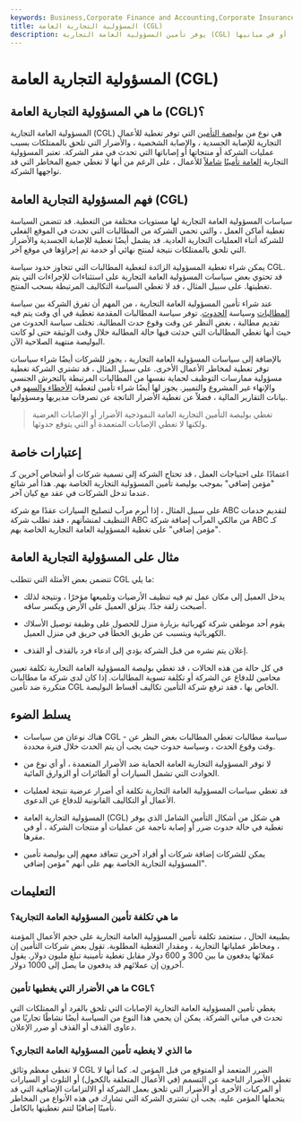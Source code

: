 ```yaml
---
keywords: Business,Corporate Finance and Accounting,Corporate Insurance
title: المسؤولية التجارية العامة (CGL)
description: يوفر تأمين المسؤولية العامة التجارية (CGL) تغطية للأعمال التجارية للمطالبات التي تسببها عمليات الشركة أو منتجاتها أو في مبانيها.
---
```


# المسؤولية التجارية العامة (CGL)
## ما هي المسؤولية التجارية العامة (CGL)؟

المسؤولية العامة التجارية (CGL) هي نوع من [بوليصة التأمين](/insurance) التي توفر تغطية للأعمال التجارية للإصابة الجسدية ، والإصابة الشخصية ، والأضرار التي تلحق بالممتلكات بسبب عمليات الشركة أو منتجاتها أو إصاباتها التي تحدث في مقر الشركة. تعتبر المسؤولية التجارية [العامة تأمينًا](/liability_insurance) [شاملاً](/liability_insurance) للأعمال ، على الرغم من أنها لا تغطي جميع المخاطر التي قد تواجهها الشركة.

## فهم المسؤولية التجارية العامة (CGL)

سياسات المسؤولية العامة التجارية لها مستويات مختلفة من التغطية. قد تتضمن السياسة تغطية أماكن العمل ، والتي تحمي الشركة من المطالبات التي تحدث في الموقع الفعلي للشركة أثناء العمليات التجارية العادية. قد يشمل أيضًا تغطية للإصابة الجسدية والأضرار التي تلحق بالممتلكات نتيجة لمنتج نهائي أو خدمة تم إجراؤها في موقع آخر.

يمكن شراء تغطية المسؤولية الزائدة لتغطية المطالبات التي تتجاوز حدود سياسة CGL. قد تحتوي بعض سياسات المسؤولية العامة التجارية على استثناءات للإجراءات التي يتم تغطيتها. على سبيل المثال ، قد لا تغطي السياسة التكاليف المرتبطة بسحب المنتج.

عند شراء تأمين المسؤولية العامة التجارية ، من المهم أن تفرق الشركة بين سياسة [المطالبات](/claimsmade-policy) وسياسة [الحدوث](/occurrence-policy). توفر سياسة المطالبات المقدمة تغطية في أي وقت يتم فيه تقديم مطالبة ، بغض النظر عن وقت وقوع حدث المطالبة. تختلف سياسة الحدوث من حيث أنها تغطي المطالبات التي حدثت فيها حالة المطالبة خلال وقت الوثيقة حتى لو كانت البوليصة منتهية الصلاحية الآن.

بالإضافة إلى سياسات المسؤولية العامة التجارية ، يجوز للشركات أيضًا شراء سياسات توفر تغطية لمخاطر الأعمال الأخرى. على سبيل المثال ، قد تشتري الشركة تغطية مسؤولية ممارسات التوظيف لحماية نفسها من المطالبات المرتبطة بالتحرش الجنسي والإنهاء غير المشروع والتمييز. يجوز لها أيضًا شراء تأمين لتغطية [الأخطاء والسهو](/errors-omissions-insurance) في بيانات التقارير المالية ، فضلاً عن تغطية الأضرار الناتجة عن تصرفات مديريها ومسؤوليها.

> تغطي بوليصة التأمين التجارية العامة النموذجية الأضرار أو الإصابات العرضية ولكنها لا تغطي الإصابات المتعمدة أو التي يتوقع حدوثها.

>

## إعتبارات خاصة

اعتمادًا على احتياجات العمل ، قد تحتاج الشركة إلى تسمية شركات أو أشخاص آخرين كـ "مؤمن إضافي" بموجب بوليصة تأمين المسؤولية التجارية الخاصة بهم. هذا أمر شائع عندما تدخل الشركات في عقد مع كيان آخر.

على سبيل المثال ، إذا أبرم مرآب لتصليح السيارات عقدًا مع شركة ABC لتقديم خدمات التنظيف لمنشآتهم ، فقد تطلب شركة ABC من مالكي المرآب إضافة شركة ABC كـ "مؤمن إضافي" على تغطية المسؤولية العامة التجارية الخاصة بهم.

## مثال على المسؤولية التجارية العامة

تتضمن بعض الأمثلة التي تتطلب CGL ما يلي:

- يدخل العميل إلى مكان عمل تم فيه تنظيف الأرضيات وتلميعها مؤخرًا ، ونتيجة لذلك أصبحت زلقة جدًا. ينزلق العميل على الأرض ويكسر ساقه.

- يقوم أحد موظفي شركة كهربائية بزيارة منزل للحصول على وظيفة توصيل الأسلاك الكهربائية ويتسبب عن طريق الخطأ في حريق في منزل العميل.

- إعلان يتم نشره من قبل الشركة يؤدي إلى ادعاء فرد بالقذف أو القذف.

في كل حالة من هذه الحالات ، قد تغطي بوليصة المسؤولية العامة التجارية تكلفة تعيين محامين للدفاع عن الشركة أو تكلفة تسوية المطالبات. إذا كان لدى شركة ما مطالبات متكررة ضد تأمين CGL الخاص بها ، فقد ترفع شركة التأمين تكاليف أقساط البوليصة.

## يسلط الضوء

- هناك نوعان من سياسات CGL - سياسة مطالبات تغطي المطالبات بغض النظر عن وقت وقوع الحدث ، وسياسة حدوث حيث يجب أن يتم الحدث خلال فترة محددة.

- لا توفر المسؤولية التجارية العامة الحماية ضد الأضرار المتعمدة ، أو أي نوع من الحوادث التي تشمل السيارات أو الطائرات أو الزوارق المائية.

- قد تغطي سياسات المسؤولية العامة التجارية تكلفة أي أضرار عرضية نتيجة لعمليات الأعمال أو التكاليف القانونية للدفاع عن الدعوى.

- المسؤولية التجارية العامة (CGL) هي شكل من أشكال التأمين الشامل الذي يوفر تغطية في حالة حدوث ضرر أو إصابة ناجمة عن عمليات أو منتجات الشركة ، أو في مقرها.

- يمكن للشركات إضافة شركات أو أفراد آخرين تتعاقد معهم إلى بوليصة تأمين المسؤولية التجارية الخاصة بهم على أنهم "مؤمن إضافي".

## التعليمات

### ما هي تكلفة تأمين المسؤولية العامة التجارية؟

بطبيعة الحال ، ستعتمد تكلفة تأمين المسؤولية العامة التجارية على حجم الأعمال المؤمنة ، ومخاطر عملياتها التجارية ، ومقدار التغطية المطلوبة. تقول بعض شركات التأمين إن عملائها يدفعون ما بين 300 و 600 دولار مقابل تغطية تأمينية تبلغ مليون دولار. يقول آخرون إن عملائهم قد يدفعون ما يصل إلى 1000 دولار.

### ما هي الأضرار التي يغطيها تأمين CGL؟

يغطي تأمين المسؤولية العامة التجارية الإصابات التي تلحق بالفرد أو الممتلكات التي تحدث في مباني الشركة. يمكن أن يحمي هذا النوع من السياسة أيضًا نشاطًا تجاريًا من دعاوى القذف أو القذف أو ضرر الإعلان.

### ما الذي لا يغطيه تأمين المسؤولية العامة التجاري؟

لا تغطي معظم وثائق CGL الضرر المتعمد أو المتوقع من قبل المؤمن له. كما أنها لا تغطي الأضرار الناجمة عن التسمم (في الأعمال المتعلقة بالكحول) أو التلوث أو السيارات أو المركبات الأخرى أو الأضرار التي تلحق بعمل الشركة أو الالتزامات الإضافية التي قد يتحملها المؤمن عليه. يجب أن تشتري الشركة التي تشارك في هذه الأنواع من المخاطر تأمينًا إضافيًا لتتم تغطيتها بالكامل.

